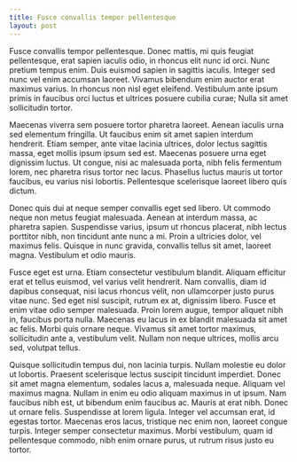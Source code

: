 ```yaml
---
title: Fusce convallis tempor pellentesque
layout: post
---
```


Fusce convallis tempor pellentesque. Donec mattis, mi quis feugiat pellentesque, erat sapien iaculis odio, in rhoncus elit nunc id orci. Nunc pretium tempus enim. Duis euismod sapien in sagittis iaculis. Integer sed nunc vel enim accumsan laoreet. Vivamus bibendum enim auctor erat maximus varius. In rhoncus non nisl eget eleifend. Vestibulum ante ipsum primis in faucibus orci luctus et ultrices posuere cubilia curae; Nulla sit amet sollicitudin tortor.

Maecenas viverra sem posuere tortor pharetra laoreet. Aenean iaculis urna sed elementum fringilla. Ut faucibus enim sit amet sapien interdum hendrerit. Etiam semper, ante vitae lacinia ultrices, dolor lectus sagittis massa, eget mollis ipsum ipsum sed est. Maecenas posuere urna eget dignissim luctus. Ut congue, nisi ac malesuada porta, nibh felis fermentum lorem, nec pharetra risus tortor nec lacus. Phasellus luctus mauris ut tortor faucibus, eu varius nisi lobortis. Pellentesque scelerisque laoreet libero quis dictum.

Donec quis dui at neque semper convallis eget sed libero. Ut commodo neque non metus feugiat malesuada. Aenean at interdum massa, ac pharetra sapien. Suspendisse varius, ipsum ut rhoncus placerat, nibh lectus porttitor nibh, non tincidunt ante nunc a mi. Proin a ultricies dolor, vel maximus felis. Quisque in nunc gravida, convallis tellus sit amet, laoreet magna. Vestibulum et odio mauris.

Fusce eget est urna. Etiam consectetur vestibulum blandit. Aliquam efficitur erat et tellus euismod, vel varius velit hendrerit. Nam convallis, diam id dapibus consequat, nisi lacus rhoncus velit, non ullamcorper justo purus vitae nunc. Sed eget nisl suscipit, rutrum ex at, dignissim libero. Fusce et enim vitae odio semper malesuada. Proin lorem augue, tempor aliquet nibh in, faucibus porta nulla. Maecenas eu lacus in ex blandit malesuada sit amet ac felis. Morbi quis ornare neque. Vivamus sit amet tortor maximus, sollicitudin ante a, vestibulum velit. Nullam non neque ultrices, mollis arcu sed, volutpat tellus.

Quisque sollicitudin tempus dui, non lacinia turpis. Nullam molestie eu dolor ut lobortis. Praesent scelerisque lectus suscipit tincidunt imperdiet. Donec sit amet magna elementum, sodales lacus a, malesuada neque. Aliquam vel maximus magna. Nullam in enim eu odio aliquam maximus in ut ipsum. Nam faucibus nibh est, ut bibendum enim faucibus ac. Mauris at erat nibh. Donec ut ornare felis. Suspendisse at lorem ligula. Integer vel accumsan erat, id egestas tortor. Maecenas eros lacus, tristique nec enim non, laoreet congue turpis. Integer semper consectetur maximus. Morbi vestibulum, quam id pellentesque commodo, nibh enim ornare purus, ut rutrum risus justo eu tortor.